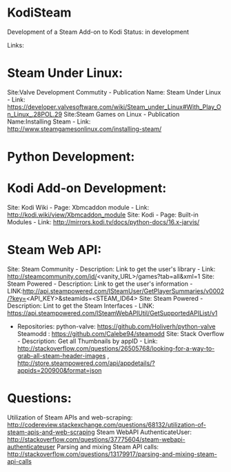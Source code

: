 # KodiSteam
Development of a Steam Add-on to Kodi
Status: in development

Links:
# Steam Under Linux:
Site:Valve Development Commutity - Publication Name: Steam Under Linux - Link: https://developer.valvesoftware.com/wiki/Steam_under_Linux#With_Play_On_Linux_.28POL.29
Site:Steam Games on Linux - Publication Name:Installing Steam - Link: http://www.steamgamesonlinux.com/installing-steam/

# Python Development:

# Kodi Add-on Development:
Site: Kodi Wiki - Page: Xbmcaddon module - Link: http://kodi.wiki/view/Xbmcaddon_module
Site: Kodi - Page: Built-in Modules - Link: http://mirrors.kodi.tv/docs/python-docs/16.x-jarvis/

# Steam Web API:
Site: Steam Community - Description: Link to get the user's library - Link: http://steamcommunity.com/id/<vanity_URL>/games?tab=all&xml=1
Site: Steam Powered - Description: Link to get the user's information - LINK:http://api.steampowered.com/ISteamUser/GetPlayerSummaries/v0002/?key=<API_KEY>&steamids=<STEAM_ID64>
Site: Steam Powered - Description: Lint to get the Steam Interfaces - LINK: https://api.steampowered.com/ISteamWebAPIUtil/GetSupportedAPIList/v1
* Repositories:
	python-valve: https://github.com/Holiverh/python-valve
	Steamodd : https://github.com/Calebe94/steamodd
Site: Stack Overflow - Description: Get all Thumbnails by appID - Link: http://stackoverflow.com/questions/26505768/looking-for-a-way-to-grab-all-steam-header-images , http://store.steampowered.com/api/appdetails/?appids=200900&format=json

# Questions:
Utilization of Steam APIs and web-scraping: http://codereview.stackexchange.com/questions/68132/utilization-of-steam-apis-and-web-scraping
Steam WebAPI AuthenticateUser: http://stackoverflow.com/questions/37775604/steam-webapi-authenticateuser
Parsing and mixing Steam API calls: http://stackoverflow.com/questions/13179917/parsing-and-mixing-steam-api-calls
